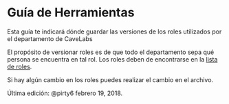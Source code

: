 # Guía de Herramientas
Esta guía te indicará dónde guardar las versiones de los roles utilizados por el departamento de CaveLabs

El propósito de versionar roles es de que todo el departamento sepa qué persona se encuentra en tal rol.
Los roles deben de encontrarse en la [lista de roles](https://github.com/CaveLabs-1/Wiki/blob/master/Configuracion/Version%20Roles.md).

Si hay algún cambio en los roles puedes realizar el cambio en el archivo.

Última edición: @pirty6 febrero 19, 2018.
